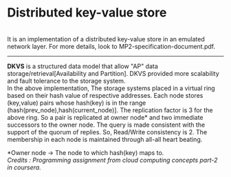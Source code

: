 <h1>Distributed key-value store</h1>
<br>
It is an implementation of a distributed key-value store in an emulated network layer. For more details, look to MP2-specification-document.pdf. 
<hr>
<b>DKVS</b> is a structured data model that allow "AP" data storage/retrieval[Availability and Partition]. DKVS provided more scalability and fault tolerance to the storage system. 
<br>
In the above implementation,
The storage systems placed in a virtual ring based on their hash value of respective addresses. Each node stores (key,value) pairs whose hash(key) is in the range (hash(prev_node),hash(current_node)]. The replication factor is 3 for the above ring. So a pair is replicated at owner node* and two immediate successors to the owner node. The query is made consistent with the support of the quorum of replies. So, Read/Write consistency is 2. The membership in each node is maintained through all-all heart beating.


*Owner node -> The node to which hash(key) maps to.<br>
<i>Credits : Programming assignment from cloud computing concepts part-2 in coursera.</i>
